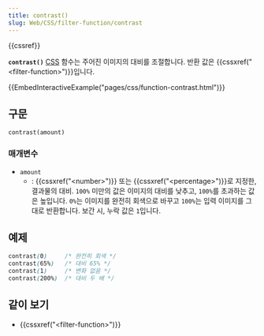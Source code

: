 ```yaml
---
title: contrast()
slug: Web/CSS/filter-function/contrast
---
```


{{cssref}}

**`contrast()`** [CSS](/ko/docs/Web/CSS) 함수는 주어진 이미지의 대비를 조절합니다. 반환 값은 {{cssxref("&lt;filter-function&gt;")}}입니다.

{{EmbedInteractiveExample("pages/css/function-contrast.html")}}

## 구문

```
contrast(amount)
```

### 매개변수

- `amount`
  - : {{cssxref("&lt;number&gt;")}} 또는 {{cssxref("&lt;percentage&gt;")}}로 지정한, 결과물의 대비. `100%` 미만의 값은 이미지의 대비를 낮추고, `100%`를 초과하는 값은 높입니다. `0%`는 이미지를 완전히 회색으로 바꾸고 `100%`는 입력 이미지를 그대로 반환합니다. 보간 시, 누락 값은 `1`입니다.

## 예제

```css
contrast(0)     /* 완전히 회색 */
contrast(65%)   /* 대비 65% */
contrast(1)     /* 변화 없음 */
contrast(200%)  /* 대비 두 배 */
```

## 같이 보기

- {{cssxref("&lt;filter-function&gt;")}}
